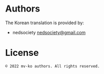 # Authors

The Korean translation is provided by:

* nedsociety <nedsociety@gmail.com>

# License

```
© 2022 mv-ko authors. All rights reserved.
```
